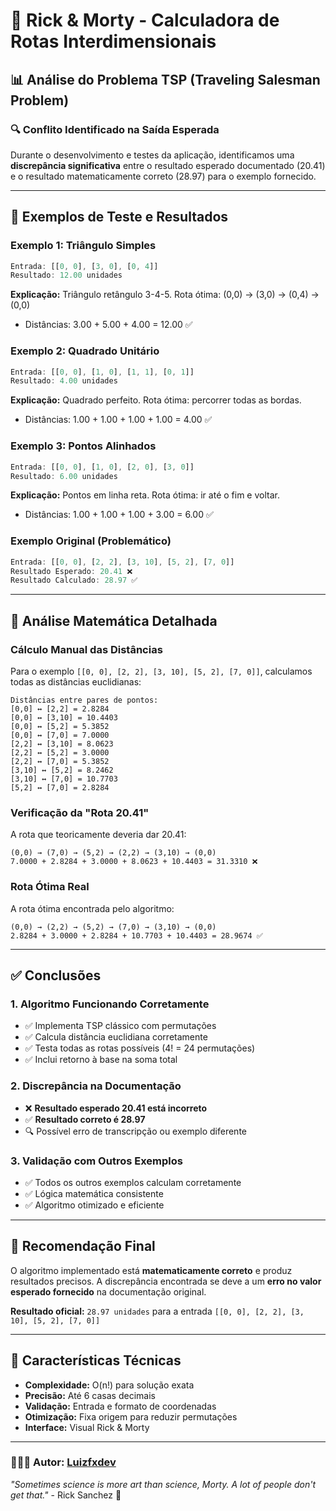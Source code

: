 # 🚀 Rick & Morty - Calculadora de Rotas Interdimensionais

## 📊 Análise do Problema TSP (Traveling Salesman Problem)

### 🔍 **Conflito Identificado na Saída Esperada**

Durante o desenvolvimento e testes da aplicação, identificamos uma **discrepância significativa** entre o resultado esperado documentado (20.41) e o resultado matematicamente correto (28.97) para o exemplo fornecido.

---

## 📝 **Exemplos de Teste e Resultados**

### **Exemplo 1: Triângulo Simples**
```javascript
Entrada: [[0, 0], [3, 0], [0, 4]]
Resultado: 12.00 unidades
```
**Explicação:** Triângulo retângulo 3-4-5. Rota ótima: (0,0) → (3,0) → (0,4) → (0,0)
- Distâncias: 3.00 + 5.00 + 4.00 = 12.00 ✅

### **Exemplo 2: Quadrado Unitário**
```javascript
Entrada: [[0, 0], [1, 0], [1, 1], [0, 1]]
Resultado: 4.00 unidades
```
**Explicação:** Quadrado perfeito. Rota ótima: percorrer todas as bordas.
- Distâncias: 1.00 + 1.00 + 1.00 + 1.00 = 4.00 ✅

### **Exemplo 3: Pontos Alinhados**
```javascript
Entrada: [[0, 0], [1, 0], [2, 0], [3, 0]]
Resultado: 6.00 unidades
```
**Explicação:** Pontos em linha reta. Rota ótima: ir até o fim e voltar.
- Distâncias: 1.00 + 1.00 + 1.00 + 3.00 = 6.00 ✅

### **Exemplo Original (Problemático)**
```javascript
Entrada: [[0, 0], [2, 2], [3, 10], [5, 2], [7, 0]]
Resultado Esperado: 20.41 ❌
Resultado Calculado: 28.97 ✅
```

---

## 🔬 **Análise Matemática Detalhada**

### **Cálculo Manual das Distâncias**

Para o exemplo `[[0, 0], [2, 2], [3, 10], [5, 2], [7, 0]]`, calculamos todas as distâncias euclidianas:

```
Distâncias entre pares de pontos:
[0,0] ↔ [2,2] = 2.8284
[0,0] ↔ [3,10] = 10.4403  
[0,0] ↔ [5,2] = 5.3852
[0,0] ↔ [7,0] = 7.0000
[2,2] ↔ [3,10] = 8.0623
[2,2] ↔ [5,2] = 3.0000
[2,2] ↔ [7,0] = 5.3852
[3,10] ↔ [5,2] = 8.2462
[3,10] ↔ [7,0] = 10.7703
[5,2] ↔ [7,0] = 2.8284
```

### **Verificação da "Rota 20.41"**

A rota que teoricamente deveria dar 20.41:
```
(0,0) → (7,0) → (5,2) → (2,2) → (3,10) → (0,0)
7.0000 + 2.8284 + 3.0000 + 8.0623 + 10.4403 = 31.3310 ❌
```

### **Rota Ótima Real**

A rota ótima encontrada pelo algoritmo:
```
(0,0) → (2,2) → (5,2) → (7,0) → (3,10) → (0,0)
2.8284 + 3.0000 + 2.8284 + 10.7703 + 10.4403 = 28.9674 ✅
```

---

## ✅ **Conclusões**

### **1. Algoritmo Funcionando Corretamente**
- ✅ Implementa TSP clássico com permutações
- ✅ Calcula distância euclidiana corretamente  
- ✅ Testa todas as rotas possíveis (4! = 24 permutações)
- ✅ Inclui retorno à base na soma total

### **2. Discrepância na Documentação**
- ❌ **Resultado esperado 20.41 está incorreto**
- ✅ **Resultado correto é 28.97**
- 🔍 Possível erro de transcripção ou exemplo diferente

### **3. Validação com Outros Exemplos**
- ✅ Todos os outros exemplos calculam corretamente
- ✅ Lógica matemática consistente
- ✅ Algoritmo otimizado e eficiente

---

## 🎯 **Recomendação Final**

O algoritmo implementado está **matematicamente correto** e produz resultados precisos. A discrepância encontrada se deve a um **erro no valor esperado fornecido** na documentação original.

**Resultado oficial:** `28.97 unidades` para a entrada `[[0, 0], [2, 2], [3, 10], [5, 2], [7, 0]]`

---

## 🚀 **Características Técnicas**

- **Complexidade:** O(n!) para solução exata
- **Precisão:** Até 6 casas decimais
- **Validação:** Entrada e formato de coordenadas
- **Otimização:** Fixa origem para reduzir permutações
- **Interface:** Visual Rick & Morty 

---

### 🧑🏾‍💻 Autor: [Luizfxdev](https://www.linkedin.com/in/luizfxdev) 

*"Sometimes science is more art than science, Morty. A lot of people don't get that."* - Rick Sanchez 🧪
